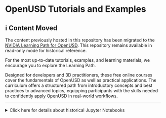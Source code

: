 # OpenUSD Tutorials and Examples

## :information_source: Content Moved
The content previously hosted in this repository has been migrated to the [NVIDIA Learning Path for OpenUSD](https://www.nvidia.com/en-us/learn/learning-path/openusd/). This repository remains available in read-only mode for historical reference.

For the most up-to-date tutorials, examples, and learning materials, we encourage you to explore the Learning Path.

Designed for developers and 3D practitioners, these free online courses cover the fundamentals of OpenUSD as well as practical applications. The curriculum offers a structured path from introductory concepts and best practices to advanced topics, equipping participants with the skills needed to confidently apply OpenUSD in real-world workflows.

---

<details>
<summary>Click here for details about historical Jupyter Notebooks</summary>

## About
This project showcases educational material for [Pixar's Universal Scene Description](https://graphics.pixar.com/usd/docs/index.html) (OpenUSD).

For convenience, the Jupyter Notebook from the GTC 2021 session is available on Google Colaboratory, which offers an interactive environment from the comfort of your web browser. Colaboratory makes it possible to:
 * Try code snippets without building or installing OpenUSD on your machine
 * Run the samples on any device
 * Share code experiments with others

Should you prefer to run the notebook on your local machine instead, simply download and execute it after [installing Jupyter](https://jupyter.org).

## Sample Notebook
Follow along the tutorial using the sample notebook from the GTC session, or get acquainted with OpenUSD using other examples:

|Notebook|Google Colab link|
|--------|:----------------:|
|Introduction to OpenUSD|[![Open in Colab](https://colab.research.google.com/assets/colab-badge.svg)](https://colab.research.google.com/github/NVIDIA-Omniverse/USD-Tutorials-And-Examples/blob/main/ColaboratoryNotebooks/usd_introduction.ipynb)|
|Opening USD Stages|[![Open in Colab](https://colab.research.google.com/assets/colab-badge.svg)](https://colab.research.google.com/github/NVIDIA-Omniverse/USD-Tutorials-And-Examples/blob/main/ColaboratoryNotebooks/opening_stages.ipynb)|
|Prims, Attributes and Metadata|[![Open in Colab](https://colab.research.google.com/assets/colab-badge.svg)](https://colab.research.google.com/github/NVIDIA-Omniverse/USD-Tutorials-And-Examples/blob/main/ColaboratoryNotebooks/prims_attributes_and_metadata.ipynb)|
|Hierarchy and Traversal|[![Open in Colab](https://colab.research.google.com/assets/colab-badge.svg)](https://colab.research.google.com/github/NVIDIA-Omniverse/USD-Tutorials-And-Examples/blob/main/ColaboratoryNotebooks/hierarchy_and_traversal.ipynb)|

## Additional Resources
 * [Pixar's OpenUSD](https://openusd.org/release/index.html)
 * [OpenUSD at NVIDIA](https://www.nvidia.com/en-us/omniverse/usd/)
 * [OpenUSD training content on _NVIDIA On-Demand_](https://www.nvidia.com/en-us/on-demand/session/gtcspring21-s33132/?playlistId=playList-911c5614-4b7f-4668-b9eb-37f627ac8d17)

</details>
